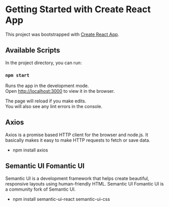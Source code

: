 # Getting Started with Create React App

This project was bootstrapped with [Create React App](https://github.com/facebook/create-react-app).

## Available Scripts

In the project directory, you can run:

### `npm start`

Runs the app in the development mode.\
Open [http://localhost:3000](http://localhost:3000) to view it in the browser.

The page will reload if you make edits.\
You will also see any lint errors in the console.

## Axios

Axios is a promise based HTTP client for the browser and node.js. It basically makes it easy to make HTTP requests to fetch or save data.

- npm install axios

## Semantic UI Fomantic UI

Semantic UI is a development framework that helps create beautiful, responsive layouts using human-friendly HTML. Semantic UI Fomantic UI is a community fork of Semantic UI.

- npm install semantic-ui-react semantic-ui-css